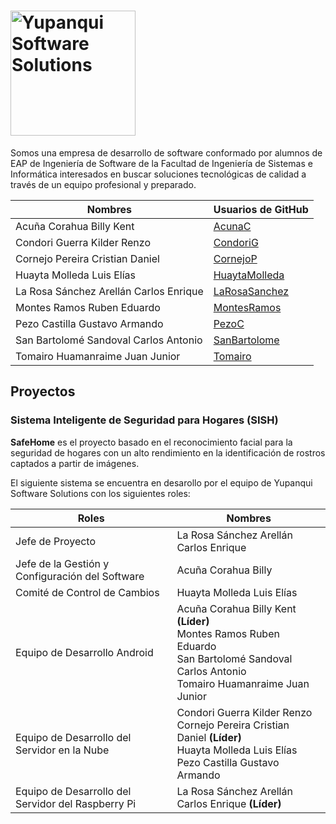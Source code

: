 # <img src="https://i.ibb.co/3WtFrfJ/logo.png" title="Yupanqui Software Solutions" height="200" />

Somos una empresa de desarrollo de software conformado por alumnos de EAP de Ingeniería de Software de la Facultad de Ingeniería de Sistemas e Informática interesados en buscar soluciones tecnológicas de calidad a través de un equipo profesional y preparado.

| Nombres | Usuarios de GitHub |
| ------ | ------ |
| Acuña Corahua Billy Kent | [AcunaC](https://github.com/AcunaC) |
| Condori Guerra Kilder Renzo | [CondoriG](https://github.com/CondoriG) |
| Cornejo Pereira Cristian Daniel | [CornejoP](https://github.com/CornejoP) |
| Huayta Molleda Luis Elías | [HuaytaMolleda](https://github.com/HuaytaMolleda) |
| La Rosa Sánchez Arellán Carlos Enrique | [LaRosaSanchez](https://github.com/larosasanchez) |
| Montes Ramos Ruben Eduardo | [MontesRamos](https://github.com/MontesRamos) |
| Pezo Castilla Gustavo Armando | [PezoC](https://github.com/PezoC) |
| San Bartolomé Sandoval Carlos Antonio | [SanBartolome](https://github.com/SanBartolome) |
| Tomairo Huamanraime Juan Junior | [Tomairo](https://github.com/Tomairo) |

## Proyectos

### Sistema Inteligente de Seguridad para Hogares (SISH)

**SafeHome** es el proyecto basado en el reconocimiento facial para la seguridad de hogares con un alto rendimiento en la identificación de rostros captados a partir de imágenes.

El siguiente sistema se encuentra en desarollo por el equipo de Yupanqui Software Solutions con los siguientes roles:

| Roles                                              | Nombres                                                                                                                               |
|----------------------------------------------------|---------------------------------------------------------------------------------------------------------------------------------------|
| Jefe de Proyecto                                   | La Rosa Sánchez Arellán Carlos Enrique                                                                                                |
| Jefe de la Gestión y Configuración del Software              | Acuña Corahua Billy                                                                                                        |
| Comité de Control de Cambios                       | Huayta Molleda Luis Elías                                                                                                             |
| Equipo de Desarrollo Android                       | Acuña Corahua Billy Kent **(Líder)**<br>Montes Ramos Ruben Eduardo <br>San Bartolomé Sandoval Carlos Antonio <br>Tomairo Huamanraime Juan Junior |
| Equipo de Desarrollo del Servidor en la Nube       | Condori Guerra Kilder Renzo <br>Cornejo Pereira Cristian Daniel **(Líder)**<br>Huayta Molleda Luis Elías <br>Pezo Castilla Gustavo Armando       |
| Equipo de Desarrollo del Servidor del Raspberry Pi | La Rosa Sánchez Arellán Carlos Enrique **(Líder)**                                                                                               |



